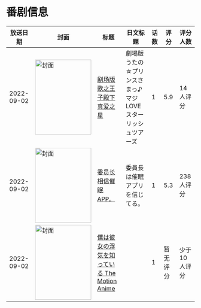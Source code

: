 # 番剧信息

|放送日期|封面|标题|日文标题|话数|评分|评分人数|
|---|---|---|---|---|---|---|
|2022-09-02|<img src="https://lain.bgm.tv/pic/cover/c/86/12/331652_HG499.jpg" alt="封面" style="width:150px;height:200px;object-fit:cover;">|[剧场版 歌之王子殿下 真爱之星](https://bangumi.tv/subject/331652)|劇場版 うたの☆プリンスさまっ♪ マジLOVEスターリッシュツアーズ|1|5.9|14人评分|
|2022-09-02|<img src="https://bangumi.tv/img/no_icon_subject.png" alt="封面" style="width:150px;height:200px;object-fit:cover;">|[委员长相信催眠APP。](https://bangumi.tv/subject/388271)|委員長は催眠アプリを信じてる。|1|5.3|238人评分|
|2022-09-02|<img src="https://bangumi.tv/img/no_icon_subject.png" alt="封面" style="width:150px;height:200px;object-fit:cover;">|[僕は彼女の浮気を知っている The Motion Anime](https://bangumi.tv/subject/399884)||1|暂无评分|少于10人评分|
